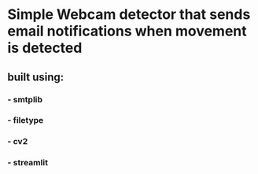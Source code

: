 # Simple Webcam detector that sends email notifications when movement is detected

## built using:
### - smtplib
### - filetype
### - cv2
### - streamlit